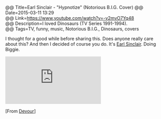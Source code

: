 @@ Title=Earl Sinclair - "Hypnotize" (Notorious B.I.G. Cover)
@@ Date=2015-03-11 13:29  
@@ Link=https://www.youtube.com/watch?v=-v2mvO7Yq48  
@@ Description=I loved Dinosaurs (TV Series 1991-1994).  
@@ Tags=TV, funny, music, Notorious B.I.G., Dinosaurs, covers  

I thought for a good while before sharing this. Does anyone really care about this? And then I decided of course you do. It's [Earl Sinclair][wikia]. Doing Biggie.

<iframe src="https://www.youtube.com/embed/-v2mvO7Yq48" frameborder="0" allowfullscreen></iframe> 

[From [Devour][devour]]

[devour]: http://devour.com/video/earl-sinclair-performs-hypnotize/
[wikia]: http://muppet.wikia.com/wiki/Earl_Sinclair
